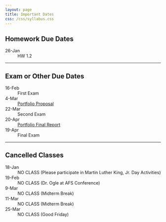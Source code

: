 ```yaml
---
layout: page
title: Important Dates
css: /css/syllabus.css
---
```


## Homework Due Dates
<dl class="dl-horizontal">
<dt>26-Jan</dt><dd>HW 1.2</dd>
</dl>

<!---
<dt>20-Jan</dt><dd>HW 1.1</dd>
--->

---- 

## Exam or Other Due Dates
<dl class="dl-horizontal">
<dt>16-Feb</dt><dd>First Exam</dd>
<dt>4-Mar</dt><dd><a href="Syllabus-Current.html#final-portfolio">Portfolio Proposal</a></dd>
<dt>22-Mar</dt><dd>Second Exam</dd>
<dt>20-Apr</dt><dd><a href="Syllabus-Current.html#final-portfolio">Portfolio Final Report</a></dd>
<dt>19-Apr</dt><dd>Final Exam</dd>
</dl>

---- 

## Cancelled Classes
<dl class="dl-horizontal">
<dt>18-Jan</dt><dd>NO CLASS (Please participate in Martin Luther King, Jr. Day Activities)</dd>
<dt>19-Feb</dt><dd>NO CLASS (Dr. Ogle at AFS Conference)</dd>
<dt>9-Mar</dt><dd>NO CLASS (Midterm Break)</dd>
<dt>11-Mar</dt><dd>NO CLASS (Midterm Break)</dd>
<dt>25-Mar</dt><dd>NO CLASS (Good Friday)</dd>
</dl>
